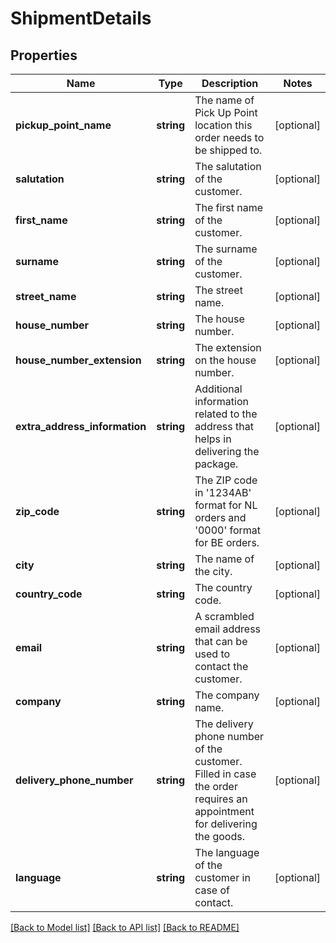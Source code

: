 # ShipmentDetails

## Properties
Name | Type | Description | Notes
------------ | ------------- | ------------- | -------------
**pickup_point_name** | **string** | The name of Pick Up Point location this order needs to be shipped to. | [optional] 
**salutation** | **string** | The salutation of the customer. | [optional] 
**first_name** | **string** | The first name of the customer. | [optional] 
**surname** | **string** | The surname of the customer. | [optional] 
**street_name** | **string** | The street name. | [optional] 
**house_number** | **string** | The house number. | [optional] 
**house_number_extension** | **string** | The extension on the house number. | [optional] 
**extra_address_information** | **string** | Additional information related to the address that helps in delivering the package. | [optional] 
**zip_code** | **string** | The ZIP code in &#39;1234AB&#39; format for NL orders and &#39;0000&#39; format for BE orders. | [optional] 
**city** | **string** | The name of the city. | [optional] 
**country_code** | **string** | The country code. | [optional] 
**email** | **string** | A scrambled email address that can be used to contact the customer. | [optional] 
**company** | **string** | The company name. | [optional] 
**delivery_phone_number** | **string** | The delivery phone number of the customer. Filled in case the order requires an appointment for delivering the goods. | [optional] 
**language** | **string** | The language of the customer in case of contact. | [optional] 

[[Back to Model list]](../README.md#documentation-for-models) [[Back to API list]](../README.md#documentation-for-api-endpoints) [[Back to README]](../README.md)


